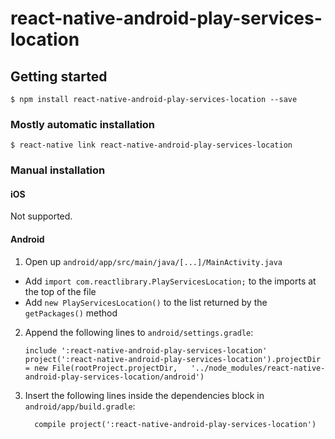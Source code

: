 
# react-native-android-play-services-location

## Getting started

`$ npm install react-native-android-play-services-location --save`

### Mostly automatic installation

`$ react-native link react-native-android-play-services-location`

### Manual installation

#### iOS

Not supported.

#### Android

1. Open up `android/app/src/main/java/[...]/MainActivity.java`
  - Add `import com.reactlibrary.PlayServicesLocation;` to the imports at the top of the file
  - Add `new PlayServicesLocation()` to the list returned by the `getPackages()` method
2. Append the following lines to `android/settings.gradle`:
  	```
  	include ':react-native-android-play-services-location'
  	project(':react-native-android-play-services-location').projectDir = new File(rootProject.projectDir, 	'../node_modules/react-native-android-play-services-location/android')
  	```
3. Insert the following lines inside the dependencies block in `android/app/build.gradle`:
  	```
      compile project(':react-native-android-play-services-location')
  	```
